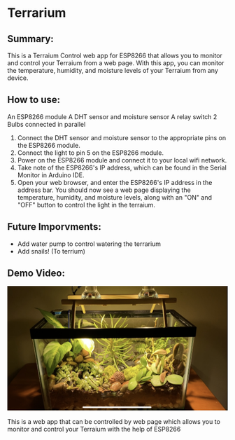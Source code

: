 # Terrarium
## Summary:
This is a Terraium Control web app for ESP8266 that allows you to monitor and control your Terraium from a web page. With this app, you can monitor the temperature, humidity, and moisture levels of your Terraium from any device.

## How to use:

An ESP8266 module
A DHT sensor and moisture sensor
A relay switch
2 Bulbs connected in parallel

1. Connect the DHT sensor and moisture sensor to the appropriate pins on the ESP8266 module.
2. Connect the light to pin 5 on the ESP8266 module.
3. Power on the ESP8266 module and connect it to your local wifi network.
4. Take note of the ESP8266's IP address, which can be found in the Serial Monitor in Arduino IDE.
5. Open your web browser, and enter the ESP8266's IP address in the address bar.
You should now see a web page displaying the temperature, humidity, and moisture levels, along with an "ON" and "OFF" button to control the light in the terraium.

## Future Imporvments:
- Add water pump to control watering the terrarium
- Add snails! (To terrium)

## Demo Video:
[![Watch the video](https://github.com/karimjawhar5/Terrarium/blob/main/IMG_2462.jpg?raw=true)](https://www.youtube.com/watch?v=NKqiJmwLlXI)

This is a web app that can be controlled by web page which allows you to monitor and control your Terraium with the help of ESP8266
